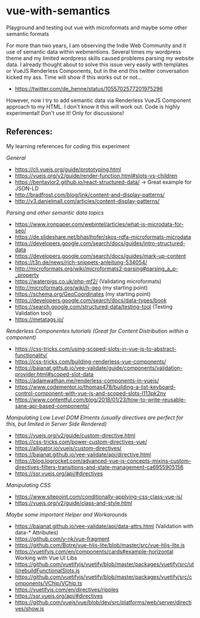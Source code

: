 # vue-with-semantics
Playground and testing out vue with microformats and maybe some other semantic formats

For more than two years, I am observing the Indie Web Community and it use of semantic data within webmentions. Several times my wordpress theme and my limited wordpress skills caused problems parsing my website data. I already thought about to solve this issue very easily with templates or VueJS Renderless Components, but in the end this twitter conversation kicked my ass. Time will show if this works out or not...
* https://twitter.com/de_henne/status/1055702577201975296

However, now I try to add semantic data via Renderless VueJS Component approach to my HTML. I don't know it this will work out. Code is highly experimental! Don't use it! Only for discussions!

## References:

My learning references for coding this experiment

_General_
* https://cli.vuejs.org/guide/prototyping.html
* https://vuejs.org/v2/guide/render-function.html#slots-vs-children
* https://bentaylor2.github.io/react-structured-data/ -> Great example for JSON-LD
* http://bradfrost.com/blog/link/content-and-display-patterns/
* http://v3.danielmall.com/articles/content-display-patterns/

_Parsing and other semantic data topics_
* https://www.ironpaper.com/webintel/articles/what-is-microdata-for-seo/
* https://de.slideshare.net/bhaslhofer/skos-rdfa-microformats-microdata
* https://developers.google.com/search/docs/guides/intro-structured-data
* https://developers.google.com/search/docs/guides/mark-up-content
* https://t3n.de/news/rich-snippets-anleitung-534054/
* http://microformats.org/wiki/microformats2-parsing#parsing_a_p-_property
* https://waterpigs.co.uk/php-mf2/ (Validating microformats)
* http://microformats.org/wiki/h-geo (my starting point)
* https://schema.org/GeoCoordinates (my starting point)
* https://developers.google.com/search/docs/data-types/book
* https://search.google.com/structured-data/testing-tool (Testing Validation tool)
* https://metatags.io/

_Renderless Componentes tutorials (Great for Content Distribution within a component)_
* https://css-tricks.com/using-scoped-slots-in-vue-js-to-abstract-functionality/
* https://css-tricks.com/building-renderless-vue-components/
* https://baianat.github.io/vee-validate/guide/components/validation-provider.html#scoped-slot-data
* https://adamwathan.me/renderless-components-in-vuejs/
* https://www.codementor.io/thomas478/building-a-list-keyboard-control-component-with-vue-js-and-scoped-slots-l113pk2ny
* https://www.contentful.com/blog/2018/01/23/how-to-write-reusable-sane-api-based-components/

_Manipulating Low Level DOM Elments (usually directives are perfect for this, but limited in Server Side Rendered)_
* https://vuejs.org/v2/guide/custom-directive.html
* https://css-tricks.com/power-custom-directives-vue/
* https://alligator.io/vuejs/custom-directives/
* https://baianat.github.io/vee-validate/api/directive.html
* https://blog.logrocket.com/advanced-vue-js-concepts-mixins-custom-directives-filters-transitions-and-state-management-ca6955905156
* https://ssr.vuejs.org/api/#directives

_Manipulating CSS_
* https://www.sitepoint.com/conditionally-applying-css-class-vue-js/
* https://vuejs.org/v2/guide/class-and-style.html

_Maybe some important Helper and Workarounds_
* https://baianat.github.io/vee-validate/api/data-attrs.html (Validation with data-* Attributes)
* https://github.com/y-nk/vue-fragment
* https://github.com/Botre/vue-hljs-lite/blob/master/src/vue-hljs-lite.js
* https://vuetifyjs.com/en/components/cards#example-horizontal  Working with Vue UI Libs
* https://github.com/vuetifyjs/vuetify/blob/master/packages/vuetify/src/util/rebuildFunctionalSlots.js
* https://github.com/vuetifyjs/vuetify/blob/master/packages/vuetify/src/components/VChip/VChip.ts
* https://vuetifyjs.com/en/directives/ripples
* https://ssr.vuejs.org/api/#directives
* https://github.com/vuejs/vue/blob/dev/src/platforms/web/server/directives/show.js
